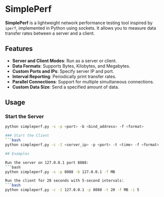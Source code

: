 # SimplePerf

**SimplePerf** is a lightweight network performance testing tool inspired by `iperf`, implemented in Python using sockets. It allows you to measure data transfer rates between a server and a client.

## Features
- **Server and Client Modes**: Run as a server or client.
- **Data Formats**: Supports Bytes, Kilobytes, and Megabytes.
- **Custom Ports and IPs**: Specify server IP and port.
- **Interval Reporting**: Periodically print transfer rates.
- **Parallel Connections**: Support for multiple simultaneous connections.
- **Custom Data Size**: Send a specified amount of data.

## Usage

### Start the Server
```bash
python simpleperf.py -s -p <port> -b <bind_address> -f <format>

### Start the Client
```bash
python simpleperf.py -c -I <server_ip> -p <port> -t <time> -f <format> -n <num> -i <interval> -P <parallel_connections>

## Examples

Run the server on 127.0.0.1 port 8088:
```bash
python simpleperf.py -s -p 8088 -b 127.0.0.1 -f MB

Run the client for 20 seconds with 5-second intervals:
```bash
python simpleperf.py -c -I 127.0.0.1 -p 8088 -t 20 -f MB -i 5



